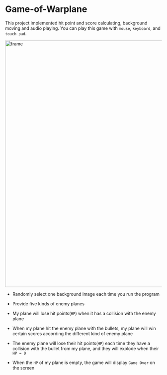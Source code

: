# Game-of-Warplane

This project implemented hit point and score calculating, background moving and audio playing. You can play this game with `mouse`, `keyboard`, and `touch pad`.

<img width="792" alt="frame" src="https://user-images.githubusercontent.com/37192026/37187824-edb1fb70-2300-11e8-807f-492644fc93f6.png">

- Randomly select one background image each time you run the program

- Provide five kinds of enemy planes

- My plane will lose hit points(`HP`) when it has a collision with the enemy plane

- When my plane hit the enemy plane with the bullets, my plane will win certain scores according the different kind of enemy plane

- The enemy plane will lose their hit points(`HP`) each time they have a collision with the bullet from my plane, and they will explode when their `HP = 0`

- When the `HP` of my plane is empty, the game will display `Game Over` on the screen

